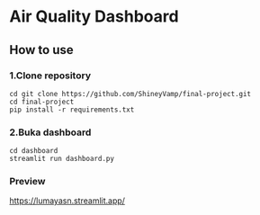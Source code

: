 # Air Quality Dashboard
## How to use
### 1.Clone repository
```
cd git clone https://github.com/ShineyVamp/final-project.git
cd final-project
pip install -r requirements.txt
```
### 2.Buka dashboard
```
cd dashboard
streamlit run dashboard.py
```
### Preview
https://lumayasn.streamlit.app/
